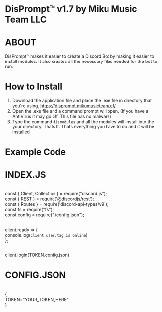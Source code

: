 # DisPrompt™️ v1.7 by Miku Music Team LLC

# ABOUT 
DisPrompt™️ makes it easier to create a Discord Bot by making it easier to install modules. It also creates all the necessary files needed for the bot to run.

# How to Install
 1. Download the application file and place the .exe file in directory that you're using. https://disprompt.mikumusicteam.cf/
 2. Open the .exe file and a command prompt will open. (If you have a AntiVirus it may go off. This file has no malware)
 3. Type the command `dismodules` and all the modules will install into the your directory.
 Thats It. Thats everything you have to do and it will be installed
 
 # Example Code
 
 # INDEX.JS
 
<br>const { Client, Collection } = require("discord.js");
<br>const { REST } = require('@discordjs/rest');
<br>const { Routes } = require('discord-api-types/v9');
<br>const fs = require("fs");
<br>const config = require("./config.json");

<br>client.ready => {
<br>console.log(`client.user.tag is online`)
<br>};

<br>client.login(TOKEN.config.json) 

#

# CONFIG.JSON

<br>{
<br>TOKEN="YOUR_TOKEN_HERE"
<br>}
